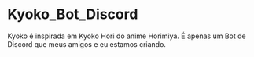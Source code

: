 # Kyoko_Bot_Discord
Kyoko é inspirada em Kyoko Hori do anime Horimiya. É apenas um Bot de Discord que meus amigos e eu estamos criando.

